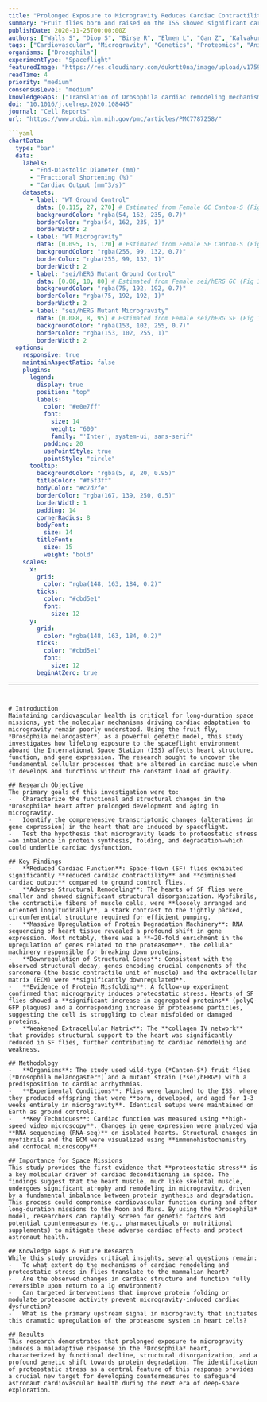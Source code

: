 ```yaml
---
title: "Prolonged Exposure to Microgravity Reduces Cardiac Contractility and Initiates Remodeling in Drosophila"
summary: "Fruit flies born and raised on the ISS showed significant cardiac dysfunction, including reduced contractility and output. This study reveals that microgravity triggers extensive cardiac remodeling, downregulates structural genes, and dramatically upregulates genes for protein degradation, indicating a state of 'proteostatic stress' that may be a fundamental response of heart muscle to spaceflight."
publishDate: 2020-11-25T00:00:00Z
authors: ["Walls S", "Diop S", "Birse R", "Elmen L", "Gan Z", "Kalvakuri S", "Pineda S", "Reddy C", "Taylor E", "Trinh B", "Vogler G", "Zarndt R", "McCulloch A", "Lee P", "Bhattacharya S", "Bodmer R", "Ocorr K"]
tags: ["Cardiovascular", "Microgravity", "Genetics", "Proteomics", "Animals"]
organisms: ["Drosophila"]
experimentType: "Spaceflight"
featuredImage: "https://res.cloudinary.com/dukrtt0na/image/upload/v1759680659/oounkosfp2cn0guv2kap.jpg"
readTime: 4
priority: "medium"
consensusLevel: "medium"
knowledgeGaps: ["Translation of Drosophila cardiac remodeling mechanisms to human astronauts", "Long-term reversibility of proteostatic stress upon return to Earth", "Efficacy of countermeasures to prevent microgravity-induced protein aggregation", "The primary molecular trigger for cardiac proteasome upregulation in space"]
doi: "10.1016/j.celrep.2020.108445"
journal: "Cell Reports"
url: "https://www.ncbi.nlm.nih.gov/pmc/articles/PMC7787258/"

```yaml
chartData:
  type: "bar"
  data:
    labels:
      - "End-Diastolic Diameter (mm)"
      - "Fractional Shortening (%)"
      - "Cardiac Output (mm^3/s)"
    datasets:
      - label: "WT Ground Control"
        data: [0.115, 27, 270] # Estimated from Female GC Canton-S (Fig 1B, 1D, 1E)
        backgroundColor: "rgba(54, 162, 235, 0.7)"
        borderColor: "rgba(54, 162, 235, 1)"
        borderWidth: 2
      - label: "WT Microgravity"
        data: [0.095, 15, 120] # Estimated from Female SF Canton-S (Fig 1B, 1D, 1E)
        backgroundColor: "rgba(255, 99, 132, 0.7)"
        borderColor: "rgba(255, 99, 132, 1)"
        borderWidth: 2
      - label: "sei/hERG Mutant Ground Control"
        data: [0.08, 10, 80] # Estimated from Female sei/hERG GC (Fig 1B, 1D, 1E)
        backgroundColor: "rgba(75, 192, 192, 0.7)"
        borderColor: "rgba(75, 192, 192, 1)"
        borderWidth: 2
      - label: "sei/hERG Mutant Microgravity"
        data: [0.088, 8, 95] # Estimated from Female sei/hERG SF (Fig 1B, 1D, 1E), note small increase in EDD/CO found in text
        backgroundColor: "rgba(153, 102, 255, 0.7)"
        borderColor: "rgba(153, 102, 255, 1)"
        borderWidth: 2
  options:
    responsive: true
    maintainAspectRatio: false
    plugins:
      legend:
        display: true
        position: "top"
        labels:
          color: "#e0e7ff"
          font:
            size: 14
            weight: "600"
            family: "'Inter', system-ui, sans-serif"
          padding: 20
          usePointStyle: true
          pointStyle: "circle"
      tooltip:
        backgroundColor: "rgba(5, 8, 20, 0.95)"
        titleColor: "#f5f3ff"
        bodyColor: "#c7d2fe"
        borderColor: "rgba(167, 139, 250, 0.5)"
        borderWidth: 1
        padding: 14
        cornerRadius: 8
        bodyFont:
          size: 14
        titleFont:
          size: 15
          weight: "bold"
    scales:
      x:
        grid:
          color: "rgba(148, 163, 184, 0.2)"
        ticks:
          color: "#cbd5e1"
          font:
            size: 12
      y:
        grid:
          color: "rgba(148, 163, 184, 0.2)"
        ticks:
          color: "#cbd5e1"
          font:
            size: 12
        beginAtZero: true
```
---
```


# Introduction
Maintaining cardiovascular health is critical for long-duration space missions, yet the molecular mechanisms driving cardiac adaptation to microgravity remain poorly understood. Using the fruit fly, *Drosophila melanogaster*, as a powerful genetic model, this study investigates how lifelong exposure to the spaceflight environment aboard the International Space Station (ISS) affects heart structure, function, and gene expression. The research sought to uncover the fundamental cellular processes that are altered in cardiac muscle when it develops and functions without the constant load of gravity.

## Research Objective
The primary goals of this investigation were to:
-   Characterize the functional and structural changes in the *Drosophila* heart after prolonged development and aging in microgravity.
-   Identify the comprehensive transcriptomic changes (alterations in gene expression) in the heart that are induced by spaceflight.
-   Test the hypothesis that microgravity leads to proteostatic stress—an imbalance in protein synthesis, folding, and degradation—which could underlie cardiac dysfunction.

## Key Findings
-   **Reduced Cardiac Function**: Space-flown (SF) flies exhibited significantly **reduced cardiac contractility** and **diminished cardiac output** compared to ground control flies.
-   **Adverse Structural Remodeling**: The hearts of SF flies were smaller and showed significant structural disorganization. Myofibrils, the contractile fibers of muscle cells, were **loosely arranged and oriented longitudinally**, a stark contrast to the tightly packed, circumferential structure required for efficient pumping.
-   **Massive Upregulation of Protein Degradation Machinery**: RNA sequencing of heart tissue revealed a profound shift in gene expression. Most notably, there was a **~20-fold enrichment in the upregulation of genes related to the proteasome**, the cellular machinery responsible for breaking down proteins.
-   **Downregulation of Structural Genes**: Consistent with the observed structural decay, genes encoding crucial components of the sarcomere (the basic contractile unit of muscle) and the extracellular matrix (ECM) were **significantly downregulated**.
-   **Evidence of Protein Misfolding**: A follow-up experiment confirmed that microgravity induces proteostatic stress. Hearts of SF flies showed a **significant increase in aggregated proteins** (polyQ-GFP plaques) and a corresponding increase in proteasome particles, suggesting the cell is struggling to clear misfolded or damaged proteins.
-   **Weakened Extracellular Matrix**: The **collagen IV network** that provides structural support to the heart was significantly reduced in SF flies, further contributing to cardiac remodeling and weakness.

## Methodology
-   **Organisms**: The study used wild-type (*Canton-S*) fruit flies (*Drosophila melanogaster*) and a mutant strain (*sei/hERG*) with a predisposition to cardiac arrhythmias.
-   **Experimental Conditions**: Flies were launched to the ISS, where they produced offspring that were **born, developed, and aged for 1-3 weeks entirely in microgravity**. Identical setups were maintained on Earth as ground controls.
-   **Key Techniques**: Cardiac function was measured using **high-speed video microscopy**. Changes in gene expression were analyzed via **RNA sequencing (RNA-seq)** on isolated hearts. Structural changes in myofibrils and the ECM were visualized using **immunohistochemistry and confocal microscopy**.

## Importance for Space Missions
This study provides the first evidence that **proteostatic stress** is a key molecular driver of cardiac deconditioning in space. The findings suggest that the heart muscle, much like skeletal muscle, undergoes significant atrophy and remodeling in microgravity, driven by a fundamental imbalance between protein synthesis and degradation. This process could compromise cardiovascular function during and after long-duration missions to the Moon and Mars. By using the *Drosophila* model, researchers can rapidly screen for genetic factors and potential countermeasures (e.g., pharmaceuticals or nutritional supplements) to mitigate these adverse cardiac effects and protect astronaut health.

## Knowledge Gaps & Future Research
While this study provides critical insights, several questions remain:
-   To what extent do the mechanisms of cardiac remodeling and proteostatic stress in flies translate to the mammalian heart?
-   Are the observed changes in cardiac structure and function fully reversible upon return to a 1g environment?
-   Can targeted interventions that improve protein folding or modulate proteasome activity prevent microgravity-induced cardiac dysfunction?
-   What is the primary upstream signal in microgravity that initiates this dramatic upregulation of the proteasome system in heart cells?

## Results
This research demonstrates that prolonged exposure to microgravity induces a maladaptive response in the *Drosophila* heart, characterized by functional decline, structural disorganization, and a profound genetic shift towards protein degradation. The identification of proteostatic stress as a central feature of this response provides a crucial new target for developing countermeasures to safeguard astronaut cardiovascular health during the next era of deep-space exploration.